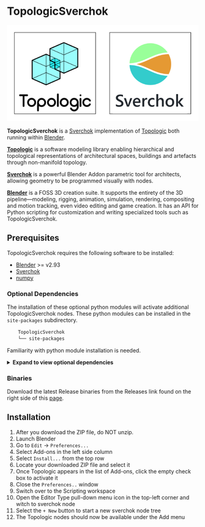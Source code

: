 # TopologicSverchok

![TopologicSververchok-logo](assets/TopologicSverchok-Logo-500x250.png)

**TopologicSverchok** is a [Sverchok](http://nortikin.github.io/sverchok/) implementation of [Topologic](https://topologic.app) both running within [Blender](https://www.blender.org/).

[**Topologic**](https://topologic.app/) is a software modeling library enabling hierarchical and topological representations of architectural spaces, buildings and artefacts through non-manifold topology. 

[**Sverchok**](http://nortikin.github.io/sverchok/) is a powerful Blender Addon parametric tool for architects, allowing geometry to be programmed visually with nodes. 

[**Blender**]() is a FOSS 3D creation suite. It supports the entirety of the 3D pipeline—modeling, rigging, animation, simulation, rendering, compositing and motion tracking, even video editing and game creation. It has an API for Python scripting for customization and writing specialized tools such as TopologicSverchok.

## Prerequisites

TopologicSverchok requires the following software to be installed:

* [Blender](https://www.blender.org/) >= v2.93
* [Sverchok](https://github.com/nortikin/sverchok/)
* [numpy](https://numpy.org/)

### Optional Dependencies

The installation of these optional python modules will activate additional TopologicSverchok nodes. These python modules can be installed in the `site-packages` subdirectory. 

```bash
    TopologicSverchok
    └── site-packages
```

Familiarity with python module installation is needed.

<details>
<summary>
<b>Expand to view optional dependencies</b>
</summary>

* [ifcopenshell](http://ifcopenshell.org/) (recommended that you install BlenderBIM](https://blenderbim.org/) and [Homemaker](https://github.com/brunopostle/homemaker-addon))
* [ipfshttpclient](https://pypi.org/project/ipfshttpclient/)
* [web3](https://web3py.readthedocs.io/en/stable/)
* [openstudio](https://openstudio.net/)
* [ladybug](https://www.ladybug.tools/)
* [honeybee](https://www.ladybug.tools/honeybee.html)
* [honeybee-energy](https://github.com/ladybug-tools/honeybee-energy)
* [json](https://docs.python.org/3/library/json.html)
* [py2neo](https://py2neo.org/)
* [pyvisgraph](https://github.com/TaipanRex/pyvisgraph)
* [specklepy](https://github.com/specklesystems/specklepy)
* [numpy](https://numpy.org/)
* [pandas](https://pandas.pydata.org/)
* [scipy](https://scipy.org/)
* [dgl](https://github.com/dmlc/dgl)

</details>

### Binaries

Download the latest Release binaries from the Releases link found on the right side of this [page](https://github.com/wassimj/TopologicSverchok/releases).

## Installation

1. After you download the ZIP file, do NOT unzip.
1. Launch Blender
1. Go to `Edit` -> `Preferences...`
1. Select Add-ons in the left side column
1. Select `Install...` from the top row
1. Locate your downloaded ZIP file and select it
1. Once Topologic appears in the list of Add-ons, click the empty check box to activate it
1. Close the `Preferences..` window
1. Switch over to the Scripting workspace
1. Open the Editor Type pull-down menu icon in the top-left corner and witch to sverchok node
1. Select the `+ New` button to start a new sverchok node tree
1. The Topologic nodes should now be available under the Add menu
